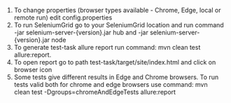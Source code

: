 1. To change properties (browser types available - Chrome, Edge, local or remote run) edit config.properties
2. To run SeleniumGrid go to your SeleniumGrid location and run command 
-jar selenium-server-{version}.jar hub and -jar selenium-server-{version}.jar node
3. To generate test-task allure report run command: mvn clean test allure:report.
4. To open report go to path test-task/target/site/index.html and click on browser icon
5. Some tests give different results in Edge and Chrome browsers. To run tests valid both for chrome and edge browsers 
use command: mvn clean test -Dgroups=chromeAndEdgeTests allure:report
